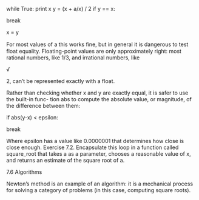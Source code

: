 while True: print x y = (x + a/x) / 2 if y == x:

break

x = y

For most values of a this works ﬁne, but in general it is dangerous to test float equality. Floating-point values are only approximately right: most rational numbers, like 1/3, and irrational numbers, like

√

2, can’t be represented exactly with a float.

Rather than checking whether x and y are exactly equal, it is safer to use the built-in func- tion abs to compute the absolute value, or magnitude, of the difference between them:

if abs(y-x) < epsilon:

break

Where epsilon has a value like 0.0000001 that determines how close is close enough. Exercise 7.2. Encapsulate this loop in a function called square_root that takes a as a parameter, chooses a reasonable value of x, and returns an estimate of the square root of a.

7.6 Algorithms

Newton’s method is an example of an algorithm: it is a mechanical process for solving a category of problems (in this case, computing square roots).